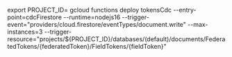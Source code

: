 export PROJECT_ID=
gcloud functions deploy tokensCdc --entry-point=cdcFirestore --runtime=nodejs16 --trigger-event="providers/cloud.firestore/eventTypes/document.write" --max-instances=3 --trigger-resource="projects/${PROJECT_ID}/databases/(default)/documents/FederatedTokens/{federatedToken}/FieldTokens/{fieldToken}"